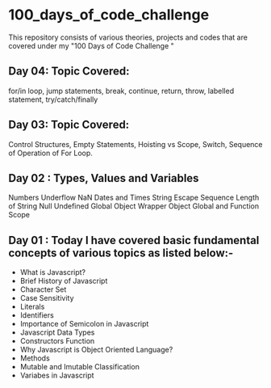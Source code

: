 # 100_days_of_code_challenge
This repository consists of various theories, projects and codes that are covered under my "100 Days of Code Challenge "


## Day 04: Topic Covered: 
for/in loop, 
jump statements, 
break, 
continue, 
return, 
throw, 
labelled statement, 
try/catch/finally



## Day 03: Topic Covered: 
Control Structures, 
Empty Statements, 
Hoisting vs Scope, 
Switch, 
Sequence of Operation of For Loop.


## Day 02 : Types, Values and Variables

Numbers
Underflow
NaN
Dates and Times
String
Escape Sequence
Length of String
Null
Undefined
Global Object
Wrapper Object
Global and Function Scope



## Day 01 : Today I have covered basic fundamental concepts of various topics as listed below:-

- What is Javascript?
- Brief History  of Javascript
- Character Set
- Case Sensitivity
- Literals
- Identifiers
- Importance of Semicolon in Javascript
- Javascript Data Types
- Constructors Function
- Why Javascript is Object Oriented Language?
- Methods
- Mutable and Imutable Classification
- Variabes in Javascript
          
          
          
